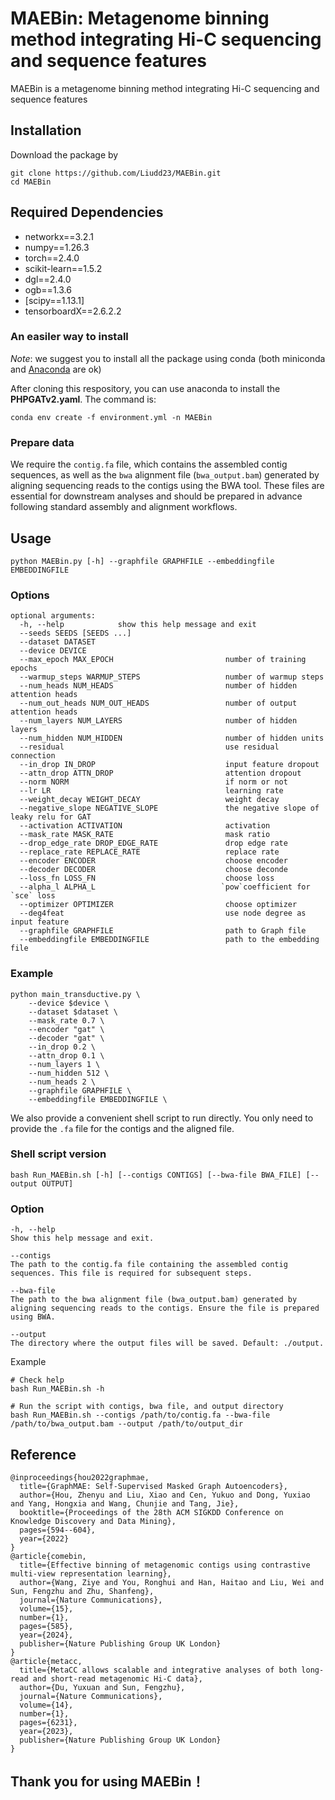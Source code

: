 # MAEBin: Metagenome binning method integrating Hi-C sequencing and sequence features

MAEBin is a metagenome binning method integrating Hi-C sequencing and sequence features

## Installation

Download the package by 

```
git clone https://github.com/Liudd23/MAEBin.git
cd MAEBin
```

## Required Dependencies

* networkx==3.2.1
* numpy==1.26.3
* torch==2.4.0
* scikit-learn==1.5.2
* dgl==2.4.0
* ogb==1.3.6
* [scipy==1.13.1]
* tensorboardX==2.6.2.2

### An easiler way to install

*Note*: we suggest you to install all the package using conda (both miniconda and [Anaconda](https://anaconda.org/) are ok)

After cloning this respository, you can use anaconda to install the **PHPGATv2.yaml**. The command is: 

```
conda env create -f environment.yml -n MAEBin
```

### Prepare  data

We require the `contig.fa` file, which contains the assembled contig sequences, as well as the `bwa` alignment file (`bwa_output.bam`) generated by aligning sequencing reads to the contigs using the BWA tool. These files are essential for downstream analyses and should be prepared in advance following standard assembly and alignment workflows.

## Usage

    python MAEBin.py [-h] --graphfile GRAPHFILE --embeddingfile EMBEDDINGFILE

### Options

    optional arguments:
      -h, --help            show this help message and exit
      --seeds SEEDS [SEEDS ...]
      --dataset DATASET
      --device DEVICE
      --max_epoch MAX_EPOCH                         number of training epochs
      --warmup_steps WARMUP_STEPS                   number of warmup steps
      --num_heads NUM_HEADS                         number of hidden attention heads
      --num_out_heads NUM_OUT_HEADS                 number of output attention heads
      --num_layers NUM_LAYERS                       number of hidden layers
      --num_hidden NUM_HIDDEN                       number of hidden units
      --residual                                    use residual connection
      --in_drop IN_DROP                             input feature dropout
      --attn_drop ATTN_DROP                         attention dropout
      --norm NORM                                   if norm or not
      --lr LR                                       learning rate
      --weight_decay WEIGHT_DECAY                   weight decay
      --negative_slope NEGATIVE_SLOPE               the negative slope of leaky relu for GAT
      --activation ACTIVATION                       activation
      --mask_rate MASK_RATE                         mask ratio
      --drop_edge_rate DROP_EDGE_RATE               drop edge rate
      --replace_rate REPLACE_RATE                   replace rate
      --encoder ENCODER                             choose encoder
      --decoder DECODER                             choose deconde
      --loss_fn LOSS_FN                             choose loss
      --alpha_l ALPHA_L                            `pow`coefficient for `sce` loss
      --optimizer OPTIMIZER                         choose optimizer
      --deg4feat                                    use node degree as input feature    
      --graphfile GRAPHFILE                         path to Graph file
      --embeddingfile EMBEDDINGFILE                 path to the embedding file

### Example

```
python main_transductive.py \
    --device $device \
    --dataset $dataset \
    --mask_rate 0.7 \
    --encoder "gat" \
    --decoder "gat" \
    --in_drop 0.2 \
    --attn_drop 0.1 \
    --num_layers 1 \
    --num_hidden 512 \
    --num_heads 2 \
	--graphfile GRAPHFILE \ 
	--embeddingfile EMBEDDINGFILE \
```



We also provide a convenient shell script to run directly. You only need to provide the `.fa` file for the contigs and the aligned file.

### Shell script version

```
bash Run_MAEBin.sh [-h] [--contigs CONTIGS] [--bwa-file BWA_FILE] [--output OUTPUT]
```

### Option

```
-h, --help
Show this help message and exit.

--contigs
The path to the contig.fa file containing the assembled contig sequences. This file is required for subsequent steps.

--bwa-file
The path to the bwa alignment file (bwa_output.bam) generated by aligning sequencing reads to the contigs. Ensure the file is prepared using BWA.

--output
The directory where the output files will be saved. Default: ./output.
```

Example

```
# Check help
bash Run_MAEBin.sh -h

# Run the script with contigs, bwa file, and output directory
bash Run_MAEBin.sh --contigs /path/to/contig.fa --bwa-file /path/to/bwa_output.bam --output /path/to/output_dir
```



## Reference

```
@inproceedings{hou2022graphmae,
  title={GraphMAE: Self-Supervised Masked Graph Autoencoders},
  author={Hou, Zhenyu and Liu, Xiao and Cen, Yukuo and Dong, Yuxiao and Yang, Hongxia and Wang, Chunjie and Tang, Jie},
  booktitle={Proceedings of the 28th ACM SIGKDD Conference on Knowledge Discovery and Data Mining},
  pages={594--604},
  year={2022}
}
@article{comebin,
  title={Effective binning of metagenomic contigs using contrastive multi-view representation learning},
  author={Wang, Ziye and You, Ronghui and Han, Haitao and Liu, Wei and Sun, Fengzhu and Zhu, Shanfeng},
  journal={Nature Communications},
  volume={15},
  number={1},
  pages={585},
  year={2024},
  publisher={Nature Publishing Group UK London}
}
@article{metacc,
  title={MetaCC allows scalable and integrative analyses of both long-read and short-read metagenomic Hi-C data},
  author={Du, Yuxuan and Sun, Fengzhu},
  journal={Nature Communications},
  volume={14},
  number={1},
  pages={6231},
  year={2023},
  publisher={Nature Publishing Group UK London}
}
```

## Thank you for using MAEBin！
